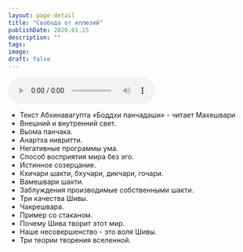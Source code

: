 ```yaml
---
layout: page-detail
title: "Свобода от иллюзий"
publishDate: 2020.01.15
description: ""
tags:
image:
draft: false
---
```


<audio title="2020.01.15 - Свобода от иллюзий.mp3" src="/upload/iblock/3b9/3b9f305dde5f8376c75253895317e80e.mp3" controls=""></audio>

* Текст Абхинавагупта «Боддхи панчадаши» - читает Махешвари
* Внешний и внутренний свет.
* Вьома панчака.
* Анартха нивритти.
* Негативные программы ума.
* Способ восприятия мира без эго.
* Истинное созерцание.
* Кхичари шакти, бхучари, дикчари, гочари.
* Вамешвари шакти.
* Заблуждения производимые собственными шакти.
* Три качества Шивы.
* Чакрешвара.
* Пример со стаканом.
* Почему Шива творит этот мир.
* Наше несовершенство - это воля Шивы.
* Три теории творения вселенной.

  
